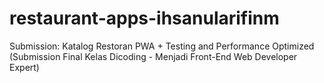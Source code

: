 # restaurant-apps-ihsanularifinm
Submission: Katalog Restoran PWA + Testing and Performance Optimized (Submission Final Kelas Dicoding - Menjadi Front-End Web Developer Expert)
